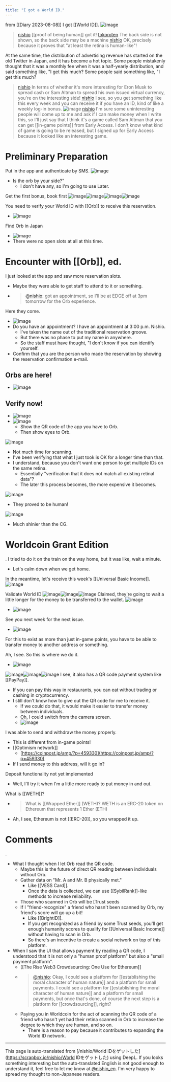 ```yaml
---
title: "I got a World ID."
---
```


from  [[Diary 2023-08-08]]
I got [[World ID]].
![image](https://gyazo.com/88514bffa7274b0d04b4353accf6d521/thumb/1000)

> [nishio](https://twitter.com/nishio/status/1688792835733291008/photo/1) [[proof of being human]] got it!
> [tokoroten](https://twitter.com/tokoroten/status/1688793278647562241) The back side is not shown, so the back side may be a machine
> [nishio](https://twitter.com/nishio/status/1688794319057002496) OK, precisely because it proves that "at least the retina is human-like"!

At the same time, the distribution of advertising revenue has started on the old Twitter in Japan, and it has become a hot topic. Some people mistakenly thought that it was a monthly fee when it was a half-yearly distribution, and said something like, "I get this much? Some people said something like, "I get this much?

> [nishio](https://twitter.com/nishio/status/1688795106936262656) In terms of whether it's more interesting for Eron Musk to spread cash or Sam Altman to spread his own issued virtual currency, you're on the interesting side!
> [nishio](https://twitter.com/nishio/status/1688796135983624193) I see, so you get something like this every week and you can receive it if you have an ID, kind of like a weekly log-in bonus.
> ![image](https://gyazo.com/dda5f5ff45f4fefab4061eb66664d96f/thumb/1000)
> [nishio](https://twitter.com/nishio/status/1688797652329332736) I'm sure some uninteresting people will come up to me and ask if I can make money when I write this, so I'll just say that I think it's a game called Sam Altman that you can get [[in-game points]] from Early Access. I don't know what kind of game is going to be released, but I signed up for Early Access because it looked like an interesting game.

# Preliminary Preparation
Put in the app and authenticate by SMS.
![image](https://gyazo.com/47d8c306e6b86c28184ffec8e19fae76/thumb/1000)
- Is the orb by your side?"
    - I don't have any, so I'm going to use Later.

Get the first bonus, book first
![image](https://gyazo.com/2be3e6f0af158c4a58bae00c42745af8/thumb/1000)![image](https://gyazo.com/05af359901fe94b4d2db86bb3b13cbc9/thumb/1000)![image](https://gyazo.com/3377242d30d28012c4789c61fc06d65b/thumb/1000)![image](https://gyazo.com/1ec0f01d869fb3b5eb518ea25dad1106/thumb/1000)

You need to verify your World ID with [[Orb]] to receive this reservation.
- ![image](https://gyazo.com/846700ff32cc7ea78a227d178355ffe2/thumb/1000)

Find Orb in Japan
- ![image](https://gyazo.com/b75c1275ba3961dc690679731d4147fa/thumb/1000)
- There were no open slots at all at this time.

# Encounter with [[Orb]], ed.
I just looked at the app and saw more reservation slots.
- Maybe they were able to get staff to attend to it or something.
- > [@nishio](https://twitter.com/nishio/status/1688578402113212416?s=20): got an appointment, so I'll be at EDGE off at 3pm tomorrow for the Orb experience.

Here they come.
- ![image](https://gyazo.com/aa7c42fa2949f435c5b875b03780eec5/thumb/1000)
- Do you have an appointment? I have an appointment at 3:00 p.m. Nishio.
    - I've taken the name out of the traditional reservation groove.
    - But there was no phase to put my name in anywhere.
    - So the staff must have thought, "I don't know if you can identify yourself.
- Confirm that you are the person who made the reservation by showing the reservation confirmation e-mail.

## Orbs are here!
- ![image](https://gyazo.com/f2ab26a9a61d345a56652fa709e16b92/thumb/1000)

## Verify now!
- ![image](https://gyazo.com/7771be0f8b8b89a5793127af02effcad/thumb/1000)
- ![image](https://gyazo.com/bfb83109cd13c31172b9c68cda82f1a1/thumb/1000)
    - Show the QR code of the app you have to Orb.
    - Then show eyes to Orb.

![image](https://gyazo.com/785a3f596e35a5e50b6dc7480d74d277/thumb/1000)
- Not much time for scanning.
- I've been verifying that what I just took is OK for a longer time than that.
- I understand, because you don't want one person to get multiple IDs on the same retina.
    - Essentially "verification that it does not match all existing retinal data"?
    - The later this process becomes, the more expensive it becomes.

![image](https://gyazo.com/ace3789e4ded6975b363a6afba9445bd/thumb/1000)
- They proved to be human!

![image](https://gyazo.com/bac3a0b0cf174e583b3d908e2e848c65/thumb/1000)
- Much shinier than the CG.

# Worldcoin Grant Edition
.
I tried to do it on the train on the way home, but it was like, wait a minute.
- Let's calm down when we get home.

In the meantime, let's receive this week's [[Universal Basic Income]].
![image](https://gyazo.com/5096f64b1caa7bd6fdaa810b346e3a59/thumb/1000)

Validate World ID
![image](https://gyazo.com/863bbf542d8899d558c603d6b3389430/thumb/1000)![image](https://gyazo.com/764654d17e8efa437362abf4681f5b89/thumb/1000)![image](https://gyazo.com/0b745a109ae9959a45c09760f3b8e2dd/thumb/1000)
Claimed, they're going to wait a little longer for the money to be transferred to the wallet.
![image](https://gyazo.com/6182918946cec85599f7f29eb7c90cf1/thumb/1000)
- ![image](https://gyazo.com/5bb4c0729af9e34f4f55b847fed76eb5/thumb/1000)

See you next week for the next issue.
- ![image](https://gyazo.com/fc223a449c64600d380624cb61668847/thumb/1000)

For this to exist as more than just in-game points, you have to be able to transfer money to another address or something.

Ah, I see. So this is where we do it.
- ![image](https://gyazo.com/cba1734d8a068d3036ce34884156162b/thumb/1000)

![image](https://gyazo.com/e8f6acbc076e5b42b981eb8364424702/thumb/1000)![image](https://gyazo.com/5cf43a0e4ca5e5efaf2ee5d9a35a4914/thumb/1000)![image](https://gyazo.com/20ce4079bdd7e993c9c16fc0f4c7e047/thumb/1000)
I see, it also has a QR code payment system like [[PayPay]].
- If you can pay this way in restaurants, you can eat without trading or cashing in cryptocurrency.
- I still don't know how to give out the QR code for me to receive it.
    - If we could do that, it would make it easier to transfer money between individuals.
    - Oh, I could switch from the camera screen.
    - ![image](https://gyazo.com/2018f245cda50d4f2d1b34a1745de570/thumb/1000)


I was able to send and withdraw the money properly.
- This is different from in-game points!
- [[Optimism network]]
    - [https://coinpost.jp/amp/?p=459330](https://coinpost.jp/amp/?p=459330)
- If I send money to this address, will it go in?

Deposit functionality not yet implemented
- Well, I'll try it when I'm a little more ready to put money in and out.

What is [[WETH]]?
- >  What is [[Wrapped Ether]] (WETH)? WETH is an ERC-20 token on Ethereum that represents 1 Ether (ETH)
- Ah, I see, Ethereum is not [[ERC-20]], so you wrapped it up.

# Comments
.
- What I thought when I let Orb read the QR code.
    - Maybe this is the future of direct QR reading between individuals without Orb.
    - Gather data on "Mr. A and Mr. B physically met."
        - Like [[VESS Card]].
        - Once the data is collected, we can use [[SybilRank]]-like methods to increase reliability.
    - Those who scanned in Orb will be [Trust seeds
    - If I "friend-recognize" a friend who hasn't been scanned by Orb, my friend's score will go up a bit!
        - Like [[BrightID]].
        - If you get recognized as a friend by some Trust seeds, you'll get enough humanity scores to qualify for [[Universal Basic Income]] without having to scan in Orb.
        - So there's an incentive to create a social network on top of this platform.
- When I saw the UI that allows payment by reading a QR code, I understood that it is not only a "human proof platform" but also a "small payment platform".
    - [[The Rise Web3 Crowdsourcing: One Use for Ethereum]]
    - > [@nishio](https://twitter.com/nishio/status/1688839318260121600): Okay, I could see a platform for [[establishing the moral character of human nature]] and a platform for small payments. I could see a platform for [[establishing the moral character of human nature]] and a platform for small payments, but once that's done, of course the next step is a platform for [[crowdsourcing]], right?
    - Paying you in Worldcoin for the act of scanning the QR code of a friend who hasn't yet had their retina scanned in Orb to increase the degree to which they are human, and so on.
        - There is a reason to pay because it contributes to expanding the World ID network.

---
This page is auto-translated from [/nishio/World IDをゲットした](https://scrapbox.io/nishio/World IDをゲットした) using DeepL. If you looks something interesting but the auto-translated English is not good enough to understand it, feel free to let me know at [@nishio_en](https://twitter.com/nishio_en). I'm very happy to spread my thought to non-Japanese readers.